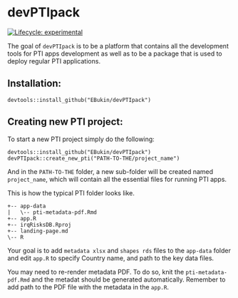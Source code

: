 # devPTIpack

<!-- badges: start -->

[![Lifecycle:
experimental](https://img.shields.io/badge/lifecycle-experimental-orange.svg)](https://www.tidyverse.org/lifecycle/#experimental)
<!-- badges: end -->

The goal of `devPTIpack` is to be a platform that contains all the
development tools for PTI apps development as well as to be a package
that is used to deploy regular PTI applications.

## Installation:

    devtools::install_github("EBukin/devPTIpack")

## Creating new PTI project:

To start a new PTI project simply do the following:

    devtools::install_github("EBukin/devPTIpack")
    devPTIpack::create_new_pti("PATH-TO-THE/project_name")

And in the `PATH-TO-THE` folder, a new sub-folder will be created named
`project_name`, which will contain all the essential files for running
PTI apps.

This is how the typical PTI folder looks like.

    +-- app-data
    |   \-- pti-metadata-pdf.Rmd
    +-- app.R
    +-- irqRisksDB.Rproj
    +-- landing-page.md
    \-- R

Your goal is to add `metadata xlsx` and `shapes rds` files to the
`app-data` folder and edit `app.R` to specify Country name, and path to
the key data files.

You may need to re-render metadata PDF. To do so, knit the
`pti-metadata-pdf.Rmd` and the metadat should be generated
automatically. Remember to add path to the PDF file with the metadata in
the `app.R`.
